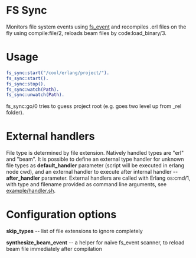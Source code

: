 FS Sync
=======

Monitors file system events using [fs\_event](http://github.com/jamhed/fs_event) and recompiles .erl files on the fly using compile:file/2, reloads beam files by code:load\_binary/3.

Usage
=====
```erlang
fs_sync:start("/cool/erlang/project/").
fs_sync:start().
fs_sync:stop().
fs_sync:watch(Path).
fs_sync:unwatch(Path).
```

fs_sync:go/0 tries to guess project root (e.g. goes two level up from _rel folder).

External handlers
=================

File type is determined by file extension. Natively handled types are "erl" and "beam". It is possible to define
an external type handler for unknown file types as **default\_handler** parameter (script will be executed in erlang node cwd),
and an external handler to execute after internal handler -- **after\_handler** parameter.
External handlers are called with Erlang os:cmd/1, with type and filename provided as command line arguments, see 
[example/handler.sh](example/handler.sh).

Configuration options
=====================

**skip\_types** -- list of file extensions to ignore completely

**synthesize\_beam\_event** -- a helper for naive fs_event scanner, to reload beam file immediately after compilation